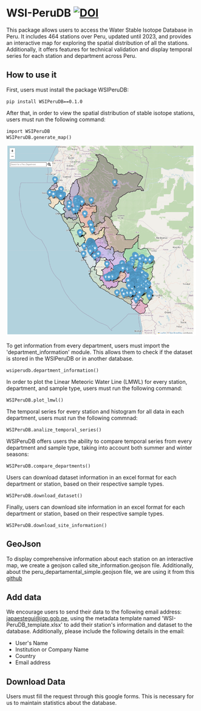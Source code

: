 # WSI-PeruDB [![DOI](https://zenodo.org/badge/747418826.svg)](https://zenodo.org/doi/10.5281/zenodo.10558511)
This package allows users to access the Water Stable Isotope Database in Peru. It includes 464 stations over Peru, updated until 2023, and provides an interactive map for exploring the spatial distribution of all the stations. Additionally, it offers features for technical validation and display temporal series for each station and department across Peru.

## How to use it 
First, users must install the package WSIPeruDB: 

```
pip install WSIPeruDB==0.1.0
```
After that, in order to view the spatial distribution of stable isotope stations, users must run the following command: 

```
import WSIPeruDB
WSIPeruDB.generate_map()
```
<div align="left">
    <img src="images/map.png" alt="map" width="500" height="500">
  </a>
    
To get information from every department, users must import the 'department_information' module. This allows them to check if the dataset is stored in the WSIPeruDB or in another database.
    
```
wsiperudb.department_information()
```


In order to plot the Linear Meteoric Water Line (LMWL) for every station, department, and sample type, users must run the following command:

```
WSIPeruDB.plot_lmwl()
```


The temporal series for every station and histogram for all data in each department, users must run the following commnad: 

```
WSIPeruDB.analize_temporal_series()
```

WSIPeruDB offers users the ability to compare temporal series from every department and sample type, taking into account both summer and winter seasons:

```
WSIPeruDB.compare_departments()
```

Users can download dataset information in an excel format for each department or station, based on their respective sample types.

```
WSIPeruDB.download_dataset()
```


Finally, users can download site information in an excel format for each department or station, based on their respective sample types.

```
WSIPeruDB.download_site_information()
```



## GeoJson 
To display comprehensive information about each station on an interactive map, we create a geojson called site_information.geojson file. Additionally, about the peru_departamental_simple.geojson file, we are using it from this [github](https://github.com/juaneladio/peru-geojson) 

## Add data
We encourage users to send their data to the following email address: japaestegui@igp.gob.pe, using the metadata template named 'WSI-PeruDB_template.xlsx' to add their station's information and dataset to the database. Additionally, please include the following details in the email:
- User's Name
- Institution or Company Name
- Country
- Email address

## Download Data
Users must fill the request through this google forms. This is necessary for us to maintain statistics about the database. 

